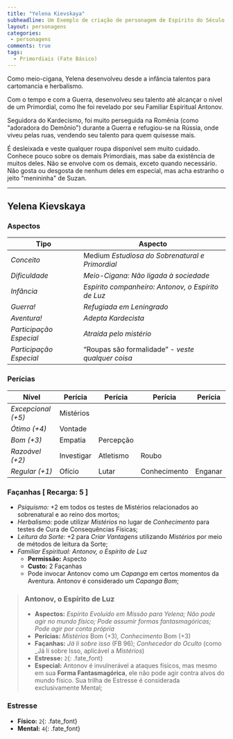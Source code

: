```yaml
---
title: "Yelena Kievskaya"
subheadline: Um Exemplo de criação de personagem de Espírito do Século, usando meu cenário pessoal Primordiais
layout: personagens
categories:
 - personagens
comments: true
tags:
  - Primordiais (Fate Básico)
---
```


Como meio-cigana, Yelena desenvolveu desde a infância talentos para cartomancia e herbalismo. 

Com o tempo e com a Guerra, desenvolveu seu talento até alcançar o nível de um Primordial, como lhe foi revelado por seu Familiar Espiritual Antonov. 

Seguidora do Kardecismo, foi muito perseguida na Romênia (como "adoradora do Demônio") durante a Guerra e refugiou-se na Rússia, onde viveu pelas ruas, vendendo seu talento para quem quisesse mais. 

É desleixada e veste qualquer roupa disponível sem muito cuidado. Conhece pouco sobre os demais Primordiais, mas sabe da existência de muitos deles. Não se envolve com os demais, exceto quando necessário. Não gosta ou desgosta de nenhum deles em especial, mas acha estranho o jeito "menininha" de Suzan.

---

## Yelena Kievskaya

### Aspectos

| **Tipo** | **Aspecto** |
|-|-|
| _Conceito_ | Medium _Estudiosa do Sobrenatural e Primordial_ |
| _Dificuldade_ | _Meio-Cigana: Não ligada à sociedade_ |
| _Infância_ |  _Espírito companheiro: Antonov, o Espírito de Luz_ |
| _Guerra!_ | _Refugiada em Leningrado_ |
| _Aventura!_ | _Adepta Kardecista_ |
| _Participação Especial_ | _Atraída pelo mistério_ |
| _Participação Especial_ | “Roupas são formalidade” - _veste qualquer coisa_ |

### Perícias


| **Nível** | **Perícia** | **Perícia** | **Perícia** | **Perícia** |
|-|-|-|-|-|
| _Excepcional (+5)_ | Mistérios | | | |
| _Ótimo (+4)_ | Vontade  | | | |
| _Bom (+3)_ | Empatia | Percepção | | |
| _Razoável (+2)_ | Investigar | Atletismo | Roubo | |
| _Regular (+1)_ | Ofício | Lutar | Conhecimento | Enganar  |


### Façanhas [ Recarga: 5 ]


+ _Psiquismo:_ +2 em todos os testes de Mistérios relacionados ao sobrenatural e ao reino dos mortos;
+ _Herbalismo:_ pode utilizar _Mistérios_ no lugar de _Conhecimento_ para testes de Cura de Consequências Físicas;
+ _Leitura da Sorte:_ +2 para _Criar Vantagens_ utilizando _Mistérios_ por meio de métodos de leitura da Sorte;
+ _Familiar Espiritual: Antonov, o Espírito de Luz_
   + **Permissão:** Aspecto
   + **Custo:** 2 Façanhas
   + Pode invocar Antonov como um _Capanga_ em certos momentos da Aventura. Antonov é considerado um _Capanga Bom_;

> ### Antonov, o Espírito de Luz
> 
> + **Aspectos:** _Espírito Evoluído em Missão para Yelena; Não pode agir no mundo físico; Pode assumir formas fantasmagóricas; Pode agir por conta própria_
> + **Perícias:** _Mistérios_ Bom (+3)_, Conhecimento_ Bom (+3)
> + **Façanhas:** _Já li sobre isso_ (FB 96); _Conhecedor do Oculto_ (como _Já li sobre Isso, aplicável a _Mistérios_)
> + **Estresse:** `2`{: .fate_font}
> + **Especial:** Antonov é invulnerável a ataques físicos, mas mesmo em sua **Forma Fantasmagórica**, ele não pode agir contra alvos do mundo físico. Sua trilha de Estresse é considerada exclusivamente Mental;
        
### Estresse

+ **Físico:** `2`{: .fate_font}
+ **Mental:** `4`{: .fate_font}
